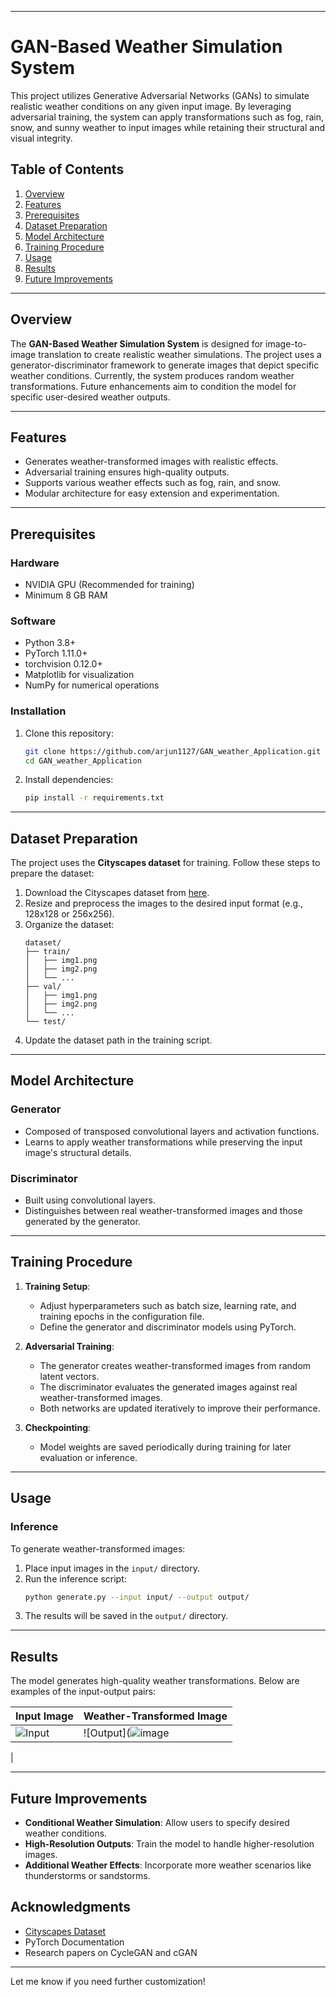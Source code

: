 
---

# GAN-Based Weather Simulation System

This project utilizes Generative Adversarial Networks (GANs) to simulate realistic weather conditions on any given input image. By leveraging adversarial training, the system can apply transformations such as fog, rain, snow, and sunny weather to input images while retaining their structural and visual integrity.

## Table of Contents

1. [Overview](#overview)
2. [Features](#features)
3. [Prerequisites](#prerequisites)
4. [Dataset Preparation](#dataset-preparation)
5. [Model Architecture](#model-architecture)
6. [Training Procedure](#training-procedure)
7. [Usage](#usage)
8. [Results](#results)
9. [Future Improvements](#future-improvements)

---

## Overview

The **GAN-Based Weather Simulation System** is designed for image-to-image translation to create realistic weather simulations. The project uses a generator-discriminator framework to generate images that depict specific weather conditions. Currently, the system produces random weather transformations. Future enhancements aim to condition the model for specific user-desired weather outputs.

---

## Features

- Generates weather-transformed images with realistic effects.
- Adversarial training ensures high-quality outputs.
- Supports various weather effects such as fog, rain, and snow.
- Modular architecture for easy extension and experimentation.

---

## Prerequisites

### Hardware
- NVIDIA GPU (Recommended for training)
- Minimum 8 GB RAM

### Software
- Python 3.8+
- PyTorch 1.11.0+
- torchvision 0.12.0+
- Matplotlib for visualization
- NumPy for numerical operations

### Installation
1. Clone this repository:
   ```bash
   git clone https://github.com/arjun1127/GAN_weather_Application.git
   cd GAN_weather_Application
   ```
2. Install dependencies:
   ```bash
   pip install -r requirements.txt
   ```

---

## Dataset Preparation

The project uses the **Cityscapes dataset** for training. Follow these steps to prepare the dataset:

1. Download the Cityscapes dataset from [here](https://www.cityscapes-dataset.com/).
2. Resize and preprocess the images to the desired input format (e.g., 128x128 or 256x256).
3. Organize the dataset:
   ```
   dataset/
   ├── train/
   │   ├── img1.png
   │   ├── img2.png
   │   └── ...
   ├── val/
   │   ├── img1.png
   │   ├── img2.png
   │   └── ...
   └── test/
   ```
4. Update the dataset path in the training script.

---

## Model Architecture

### Generator
- Composed of transposed convolutional layers and activation functions.
- Learns to apply weather transformations while preserving the input image's structural details.

### Discriminator
- Built using convolutional layers.
- Distinguishes between real weather-transformed images and those generated by the generator.

---

## Training Procedure

1. **Training Setup**:
   - Adjust hyperparameters such as batch size, learning rate, and training epochs in the configuration file.
   - Define the generator and discriminator models using PyTorch.

2. **Adversarial Training**:
   - The generator creates weather-transformed images from random latent vectors.
   - The discriminator evaluates the generated images against real weather-transformed images.
   - Both networks are updated iteratively to improve their performance.

3. **Checkpointing**:
   - Model weights are saved periodically during training for later evaluation or inference.

---

## Usage

### Inference
To generate weather-transformed images:
1. Place input images in the `input/` directory.
2. Run the inference script:
   ```bash
   python generate.py --input input/ --output output/
   ```
3. The results will be saved in the `output/` directory.

---

## Results

The model generates high-quality weather transformations. Below are examples of the input-output pairs:

| Input Image | Weather-Transformed Image |
|-------------|---------------------------|
| ![Input](example_images/input.jpg) | ![Output](![image](https://github.com/user-attachments/assets/cd20383d-65f1-4ced-b522-fbf23844d5d7)
 |

---

## Future Improvements

- **Conditional Weather Simulation**: Allow users to specify desired weather conditions.
- **High-Resolution Outputs**: Train the model to handle higher-resolution images.
- **Additional Weather Effects**: Incorporate more weather scenarios like thunderstorms or sandstorms.


## Acknowledgments

- [Cityscapes Dataset](https://www.cityscapes-dataset.com/)
- PyTorch Documentation
- Research papers on CycleGAN and cGAN

--- 

Let me know if you need further customization!
